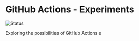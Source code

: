 # GitHub Actions - Experiments
![Status](https://img.shields.io/endpoint?url=https://gist.githubusercontent.com/lxbndr/bb89d69d31409ee5f747bac35a1157d9/raw/gha-experiments-main.json&logo=github)

Exploring the possibilities of GitHub Actions
e
